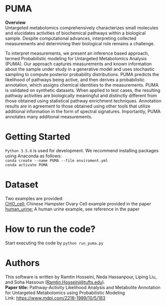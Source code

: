 # PUMA

**Overview** <br>
Untargeted metabolomics comprehensively characterizes small molecules and elucidates activities of biochemical pathways within a biological sample. Despite computational advances, interpreting collected measurements and determining their biological role remains a challenge.

To interpret measurements, we present an inference based approach, termed Probabilistic modeling for Untargeted Metabolomics Analysis (PUMA). Our approach captures measurements and known information about the sample under study in a generative model and uses stochastic sampling to compute posterior probability distributions. PUMA predicts the likelihood of pathways being active, and then derives a probabilistic annotation, which assigns chemical identities to the measurements. PUMA is validated on synthetic datasets. When applied to test cases, the resulting pathway activities are biologically meaningful and distinctly different from those obtained using statistical pathway enrichment techniques. Annotation results are in agreement to those obtained using other tools that utilize additional information in the form of spectral signatures. Importantly, PUMA annotates many additional measurements. 

# Getting Started
`Python 3.5.6` is used for development. We recommend installing packages using Anaconda as follows:<br>
`conda create --name PUMA --file enviroment.yml`<br>
`conda activate PUMA`<br>

# Dataset
Two examples are provided: <br>
[CHO_cell:](data/CHO_cell) Chinese Hampster Ovary Cell example provided in the paper <br>
[human_urine:](data/human_urine) A human urine example, see reference in the paper <br>

# How to run the code?
 Start executing the code by `python run_puma.py`

# Authors
This software is written by Ramtin Hosseini, Neda Hassanpour, Liping Liu, and Soha Hassoun (Ramtin.Hosseini@tufts.edu).<br>
**Paper title:** Pathway-Activity Likelihood Analysis and Metabolite Annotation for Untargeted Metabolomics using Probabilistic Modeling <br>
Link: https://www.mdpi.com/2218-1989/10/5/183
